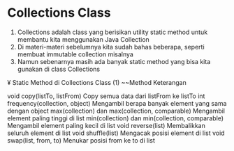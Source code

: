 # Collections Class

1. Collections adalah class yang berisikan utility static method untuk membantu kita menggunakan Java Collection
2. Di materi-materi sebelumnya kita sudah bahas beberapa, seperti membuat immutable collection misalnya
3. Namun sebenarnya masih ada banyak static method yang bisa kita gunakan di class Collections

¥ Static Method di Collections Class (1)
~~Method                                           Keterangan

void copy(listTo, listFrom)                      Copy semua data dari listFrom ke listTo
int frequency(collection, object)                Mengambil berapa banyak element yang sama dengan object
max(collection) dan max(collection, comparable)  Mengambil element paling tinggi di list
min(collection) dan min(collection, comparable)  Mengambil element paling kecil di list
void reverse(list)                               Membalikkan seluruh element di list
void shuffle(list)                               Mengacak posisi element di list
void swap(list, from, to)                        Menukar posisi from ke to di list

 

